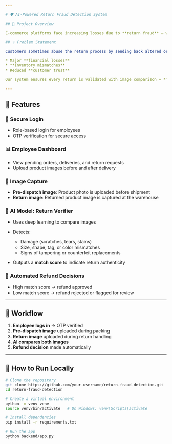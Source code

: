 ```yaml
---

# 🛡️ AI-Powered Return Fraud Detection System

## 📌 Project Overview

E-commerce platforms face increasing losses due to **return fraud** — where customers return used, damaged, or even counterfeit products instead of the original item. This system leverages AI and automation to **verify returns**, reduce manual workload, and protect company revenue.

## 💡 Problem Statement

Customers sometimes abuse the return process by sending back altered or fake products. Since companies want to maintain a smooth customer experience, they often **issue full refunds without verification**, leading to:

* Major **financial losses**
* **Inventory mismatches**
* Reduced **customer trust**

Our system ensures every return is validated with image comparison — **before dispatch and after return** — using computer vision and deep learning.

---
```


## 🚀 Features

### 🔐 Secure Login

* Role-based login for employees
* OTP verification for secure access

### 📊 Employee Dashboard

* View pending orders, deliveries, and return requests
* Upload product images before and after delivery

### 📸 Image Capture

* **Pre-dispatch image**: Product photo is uploaded before shipment
* **Return image**: Returned product image is captured at the warehouse

### 🧠 AI Model: Return Verifier

* Uses deep learning to compare images
* Detects:

  * Damage (scratches, tears, stains)
  * Size, shape, tag, or color mismatches
  * Signs of tampering or counterfeit replacements
* Outputs a **match score** to indicate return authenticity

### 🧾 Automated Refund Decisions

* High match score → refund approved
* Low match score → refund rejected or flagged for review

---



## 🔄 Workflow

1. **Employee logs in** → OTP verified
2. **Pre-dispatch image** uploaded during packing
3. **Return image** uploaded during return handling
4. **AI compares both images**
5. **Refund decision** made automatically

---

## 🧪 How to Run Locally

```bash
# Clone the repository
git clone https://github.com/your-username/return-fraud-detection.git
cd return-fraud-detection

# Create a virtual environment
python -m venv venv
source venv/bin/activate   # On Windows: venv\Scripts\activate

# Install dependencies
pip install -r requirements.txt

# Run the app
python backend/app.py
```
